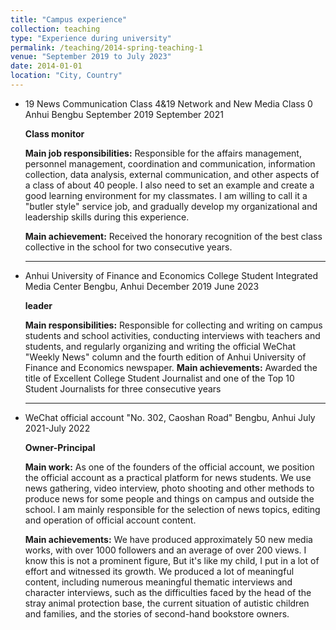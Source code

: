 ```yaml
---
title: "Campus experience"
collection: teaching
type: "Experience during university"
permalink: /teaching/2014-spring-teaching-1
venue: "September 2019 to July 2023"
date: 2014-01-01
location: "City, Country"
---
```


* 19 News Communication Class 4&19 Network and New Media Class 0 Anhui Bengbu September 2019 September 2021

    **Class monitor**

    **Main job responsibilities:** Responsible for the affairs management, personnel management, coordination and communication, information collection, data analysis, external communication, and other aspects of a class of about 40 people. I also need to set an example and create a good learning environment for my classmates. I am willing to call it a "butler style" service job, and gradually develop my organizational and leadership skills during this experience.
    
    **Main achievement:** Received the honorary recognition of the best class collective in the school for two consecutive years.
    
  ---

* Anhui University of Finance and Economics College Student Integrated Media Center Bengbu, Anhui December 2019 June 2023
 
    **leader**

    **Main responsibilities:** Responsible for collecting and writing on campus students and school activities, conducting interviews with teachers and students, and regularly organizing and writing the official WeChat "Weekly News" column and the fourth edition of Anhui University of Finance and Economics newspaper.
    **Main achievements:** Awarded the title of Excellent College Student Journalist and one of the Top 10 Student Journalists for three consecutive years

  ---

* WeChat official account "No. 302, Caoshan Road" Bengbu, Anhui July 2021-July 2022
    
    **Owner-Principal**
  
    **Main work:** As one of the founders of the official account, we position the official account as a practical platform for news students. We use news gathering, video interview, photo shooting and other methods to produce news for some people and things on campus and outside the school. I am mainly responsible for the selection of news topics, editing and operation of official account content.
  
    **Main achievements:** We have produced approximately 50 new media works, with over 1000 followers and an average of over 200 views. I know this is not a prominent figure, But it's like my child, I put in a lot of effort and witnessed its growth. We produced a lot of meaningful content, including numerous meaningful thematic interviews and character interviews, such as the difficulties faced by the head of the stray animal protection base, the current situation of autistic children and families, and the stories of second-hand bookstore owners.
